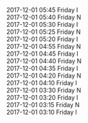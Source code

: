 2017-12-01 05:45 Friday  I  
2017-12-01 05:40 Friday  N  
2017-12-01 05:30 Friday  I  
2017-12-01 05:25 Friday  N  
2017-12-01 05:20 Friday  I  
2017-12-01 04:55 Friday  N  
2017-12-01 04:45 Friday  I  
2017-12-01 04:40 Friday  N  
2017-12-01 04:35 Friday  I  
2017-12-01 04:20 Friday  N  
2017-12-01 04:10 Friday  I  
2017-12-01 03:30 Friday  N  
2017-12-01 03:20 Friday  I  
2017-12-01 03:15 Friday  N  
2017-12-01 03:10 Friday  I  
